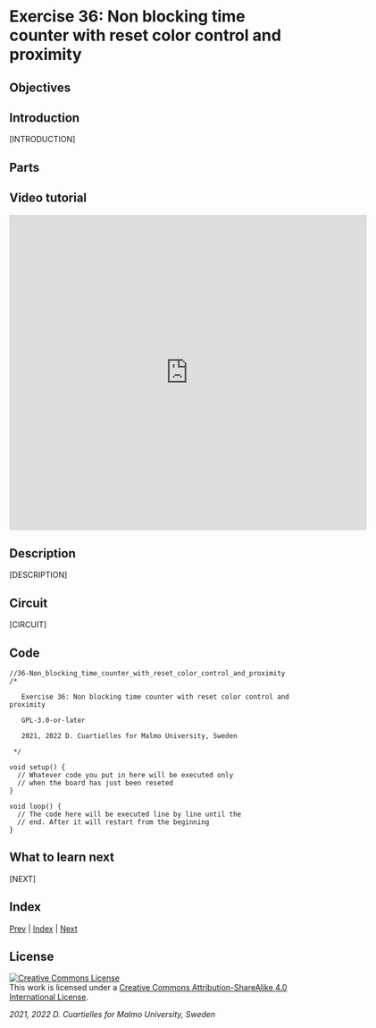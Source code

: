 # Exercise 36: Non blocking time counter with reset color control and proximity

## Objectives



## Introduction

[INTRODUCTION]

## Parts



## Video tutorial

<iframe src="https://player.vimeo.com/video/529128095?h=312ef42e86" width="640" height="564" frameborder="0" allow="autoplay; fullscreen" allowfullscreen></iframe>

## Description

[DESCRIPTION]

## Circuit

[CIRCUIT]

## Code

```c_cpp
//36-Non_blocking_time_counter_with_reset_color_control_and_proximity
/*

   Exercise 36: Non blocking time counter with reset color control and proximity

   GPL-3.0-or-later

   2021, 2022 D. Cuartielles for Malmo University, Sweden

 */

void setup() {
  // Whatever code you put in here will be executed only 
  // when the board has just been reseted
}

void loop() {
  // The code here will be executed line by line until the 
  // end. After it will restart from the beginning
}
```

## What to learn next

[NEXT]

## Index

[Prev](../35-Non_blocking_time_counter_with_reset_and_color_control/35-Non_blocking_time_counter_with_reset_and_color_control.md) |  [Index](../course_index.md) |  [Next](../37-State_machine/37-State_machine.md)

## License

<a rel="license" href="http://creativecommons.org/licenses/by-sa/4.0/"><img alt="Creative Commons License" style="border-width:0" src="https://i.creativecommons.org/l/by-sa/4.0/80x15.png" /></a><br />This work is licensed under a <a rel="license" href="http://creativecommons.org/licenses/by-sa/4.0/">Creative Commons Attribution-ShareAlike 4.0 International License</a>.

*2021, 2022 D. Cuartielles for Malmo University, Sweden*
